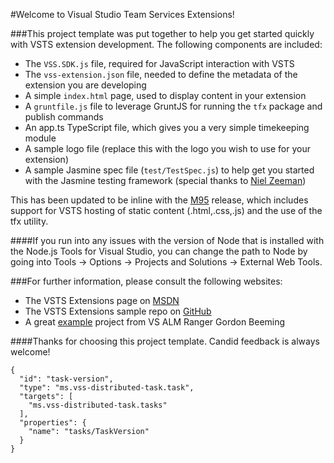 #Welcome to Visual Studio Team Services Extensions!

###This project template was put together to help you get started quickly with VSTS extension development.  The following components are included:

- The `VSS.SDK.js` file, required for JavaScript interaction with VSTS
- The `vss-extension.json` file, needed to define the metadata of the extension you are developing
- A simple `index.html` page, used to display content in your extension
- A `gruntfile.js` file to leverage GruntJS for running the `tfx` package and publish commands
- An app.ts TypeScript file, which gives you a very simple timekeeping module
- A sample logo file (replace this with the logo you wish to use for your extension)
- A sample Jasmine spec file (`test/TestSpec.js`) to help get you started with the Jasmine testing framework (special thanks to [Niel Zeeman](http://blogs.msdn.com/b/willy-peter_schaub/archive/2013/11/01/introducing-the-visual-studio-alm-rangers-niel-zeeman.aspx))

This has been updated to be inline with the [M95](https://www.visualstudio.com/en-us/integrate/extensions/support/release-notes) release, which includes support for VSTS hosting of static content (.html,.css,.js) and the use of the tfx utility.

####If you run into any issues with the version of Node that is installed with the Node.js Tools for Visual Studio, you can change the path to Node by going into Tools -> Options -> Projects and Solutions -> External Web Tools.

###For further information, please consult the following websites:
- The VSTS Extensions page on [MSDN](https://www.visualstudio.com/en-us/integrate/extensions/overview)
- The VSTS Extensions sample repo on [GitHub](https://github.com/Microsoft/vso-extension-samples)
- A great [example](https://binary-stuff.com/post/a-hello-world-for-vso-extensions) project from VS ALM Ranger Gordon Beeming

####Thanks for choosing this project template.  Candid feedback is always welcome!

    {
      "id": "task-version",
      "type": "ms.vss-distributed-task.task",
      "targets": [
        "ms.vss-distributed-task.tasks"
      ],
      "properties": {
        "name": "tasks/TaskVersion"
      }
    }
